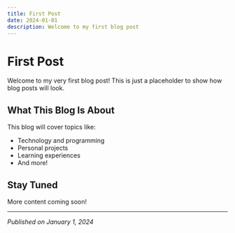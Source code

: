 ```yaml
---
title: First Post
date: 2024-01-01
description: Welcome to my first blog post
---
```


# First Post

Welcome to my very first blog post! This is just a placeholder to show how blog posts will look.

## What This Blog Is About

This blog will cover topics like:

- Technology and programming
- Personal projects
- Learning experiences
- And more!

## Stay Tuned

More content coming soon!

---

*Published on January 1, 2024*